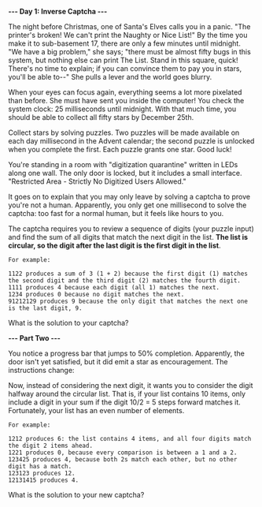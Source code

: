 **--- Day 1: Inverse Captcha ---**

The night before Christmas, one of Santa's Elves calls you in a panic. "The printer's broken! We can't print the Naughty or Nice List!" By the time you make it
to sub-basement 17, there are only a few minutes until midnight. "We have a big problem," she says; "there must be almost fifty bugs in this system, but nothing
else can print The List. Stand in this square, quick! There's no time to explain; if you can convince them to pay you in stars, you'll be able to--" She pulls a
lever and the world goes blurry.

When your eyes can focus again, everything seems a lot more pixelated than before. She must have sent you inside the computer! You check the system clock: 25
milliseconds until midnight. With that much time, you should be able to collect all fifty stars by December 25th.

Collect stars by solving puzzles. Two puzzles will be made available on each day millisecond in the Advent calendar; the second puzzle is unlocked when you
complete the first. Each puzzle grants one star. Good luck!

You're standing in a room with "digitization quarantine" written in LEDs along one wall. The only door is locked, but it includes a small interface. "Restricted
Area - Strictly No Digitized Users Allowed."

It goes on to explain that you may only leave by solving a captcha to prove you're not a human. Apparently, you only get one millisecond to solve the captcha:
too fast for a normal human, but it feels like hours to you.

The captcha requires you to review a sequence of digits (your puzzle input) and find the sum of all digits that match the next digit in the list. **The list is
circular, so the digit after the last digit is the first digit in the list**.

```
For example:

1122 produces a sum of 3 (1 + 2) because the first digit (1) matches the second digit and the third digit (2) matches the fourth digit.
1111 produces 4 because each digit (all 1) matches the next.
1234 produces 0 because no digit matches the next.
91212129 produces 9 because the only digit that matches the next one is the last digit, 9.
```

What is the solution to your captcha?

**--- Part Two ---**

You notice a progress bar that jumps to 50% completion. Apparently, the door isn't yet satisfied, but it did emit a star as encouragement. The instructions
change:

Now, instead of considering the next digit, it wants you to consider the digit halfway around the circular list. That is, if your list contains 10 items, only
include a digit in your sum if the digit 10/2 = 5 steps forward matches it. Fortunately, your list has an even number of elements.

```
For example:

1212 produces 6: the list contains 4 items, and all four digits match the digit 2 items ahead.
1221 produces 0, because every comparison is between a 1 and a 2.
123425 produces 4, because both 2s match each other, but no other digit has a match.
123123 produces 12.
12131415 produces 4.
```

What is the solution to your new captcha?